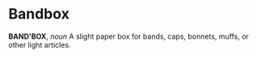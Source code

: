 # Bandbox

**BAND'BOX**, _noun_ A slight paper box for bands, caps, bonnets, muffs, or other light articles.